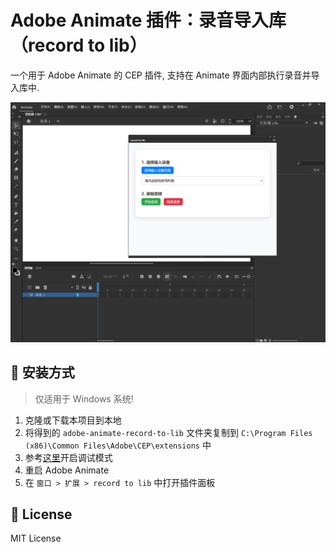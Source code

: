 # Adobe Animate 插件：录音导入库（record to lib）

一个用于 Adobe Animate 的 CEP 插件, 支持在 Animate 界面内部执行录音并导入库中.

![示例图](./doc/QQ20250616-222108.png)

## 🚀 安装方式

> 仅适用于 Windows 系统!

1. 克隆或下载本项目到本地
2. 将得到的 `adobe-animate-record-to-lib` 文件夹复制到 `C:\Program Files (x86)\Common Files\Adobe\CEP\extensions` 中
3. 参考[这里](https://github.com/Adobe-CEP/Getting-Started-guides/blob/master/Client-side%20Debugging/readme.md#set-the-debug-mode)开启调试模式
4. 重启 Adobe Animate
5. 在 `窗口 > 扩展 > record to lib` 中打开插件面板

## 📜 License

MIT License
